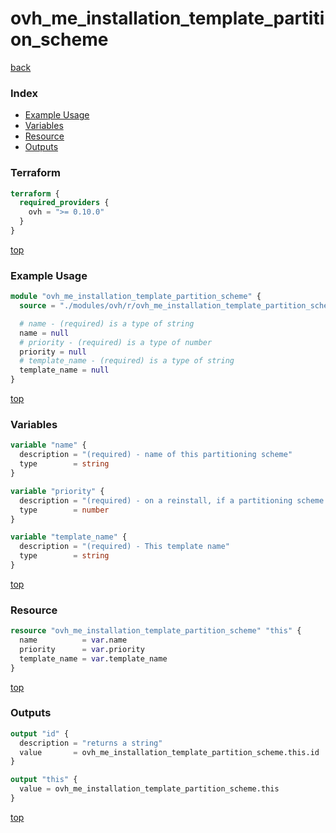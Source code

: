 # ovh_me_installation_template_partition_scheme

[back](../ovh.md)

### Index

- [Example Usage](#example-usage)
- [Variables](#variables)
- [Resource](#resource)
- [Outputs](#outputs)

### Terraform

```terraform
terraform {
  required_providers {
    ovh = ">= 0.10.0"
  }
}
```

[top](#index)

### Example Usage

```terraform
module "ovh_me_installation_template_partition_scheme" {
  source = "./modules/ovh/r/ovh_me_installation_template_partition_scheme"

  # name - (required) is a type of string
  name = null
  # priority - (required) is a type of number
  priority = null
  # template_name - (required) is a type of string
  template_name = null
}
```

[top](#index)

### Variables

```terraform
variable "name" {
  description = "(required) - name of this partitioning scheme"
  type        = string
}

variable "priority" {
  description = "(required) - on a reinstall, if a partitioning scheme is not specified, the one with the higher priority will be used by default, among all the compatible partitioning schemes (given the underlying hardware specifications)"
  type        = number
}

variable "template_name" {
  description = "(required) - This template name"
  type        = string
}
```

[top](#index)

### Resource

```terraform
resource "ovh_me_installation_template_partition_scheme" "this" {
  name          = var.name
  priority      = var.priority
  template_name = var.template_name
}
```

[top](#index)

### Outputs

```terraform
output "id" {
  description = "returns a string"
  value       = ovh_me_installation_template_partition_scheme.this.id
}

output "this" {
  value = ovh_me_installation_template_partition_scheme.this
}
```

[top](#index)